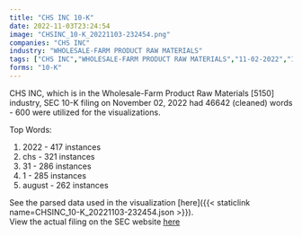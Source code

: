 ```yaml
---
title: "CHS INC 10-K"
date: 2022-11-03T23:24:54
image: "CHSINC_10-K_20221103-232454.png"
companies: "CHS INC"
industry: "WHOLESALE-FARM PRODUCT RAW MATERIALS"
tags: ["CHS INC","WHOLESALE-FARM PRODUCT RAW MATERIALS","11-02-2022","10-K"]
forms: "10-K"
---
```

CHS INC, which is in the Wholesale-Farm Product Raw Materials [5150] industry, SEC 10-K filing on November 02, 2022 had 46642 (cleaned) words - 600 were utilized for the visualizations.

Top Words:
1. 2022 - 417 instances
2. chs - 321 instances
3. 31 - 286 instances
4. 1 - 285 instances
5. august - 262 instances


See the parsed data used in the visualization [here]({{< staticlink name=CHSINC_10-K_20221103-232454.json >}}).  
View the actual filing on the SEC website [here](https://www.sec.gov/Archives/edgar/data/823277/0000823277-22-000050.txt)
